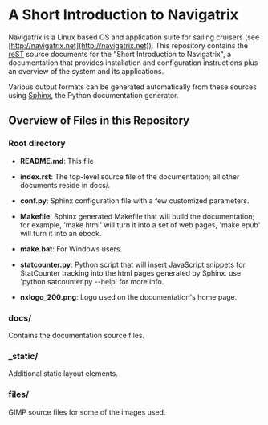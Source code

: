 # A Short Introduction to Navigatrix

Navigatrix is a Linux based OS and application suite for sailing cruisers (see
[http://navigatrix.net](http://navigatrix.net)).  This repository contains the
[reST](http://sphinx-doc.org/rest.html) source documents for the "Short
Introduction to Navigatrix", a documentation that provides installation and
configuration instructions plus an overview of the system and its applications. 

Various output formats can be generated automatically from these sources using
[Sphinx](http://sphinx-doc.orgr), the Python documentation generator.

## Overview of Files in this Repository

### Root directory

* __README.md__: This file

* __index.rst__: The top-level source file of the documentation; all other
  documents reside in docs/.

* __conf.py__: Sphinx configuration file with a few customized parameters.

* __Makefile__: Sphinx generated Makefile that will build the documentation;
  for example, 'make html' will turn it into a set of web pages, 'make epub'
  will turn it into an ebook.

* __make.bat__: For Windows users.

* __statcounter.py__: Python script that will insert JavaScript snippets for
  StatCounter tracking into the html pages generated by Sphinx. use 'python
  satcounter.py --help' for more info.

* __nxlogo_200.png__: Logo used on the documentation's home page.

### docs/

Contains the documentation source files.

### \_static/

Additional static layout elements.

### files/

GIMP source files for some of the images used.

